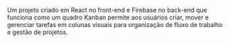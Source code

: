 
Um projeto criado em React no front-end e Firebase no back-end que funciona como um quadro Kanban permite aos usuários criar, mover e gerenciar tarefas em colunas visuais para organização de fluxo de trabalho e gestão de projetos.


